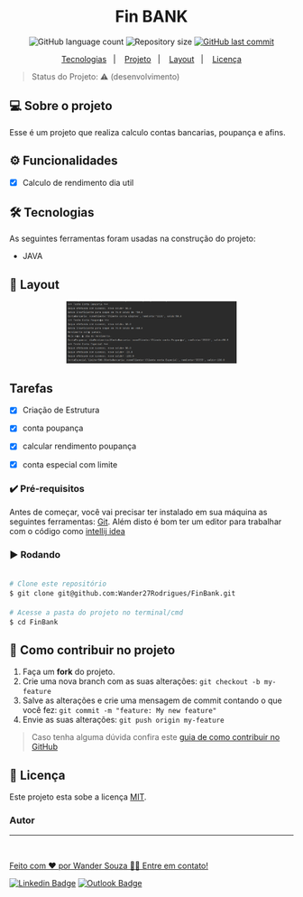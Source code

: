 <h1 align="center">
  Fin BANK
</h1>

<p align="center">
  <img alt="GitHub language count" src="https://img.shields.io/github/languages/count/wander27rodrigues/FinBank?style=flat-square">

  <img alt="Repository size" src="https://img.shields.io/github/repo-size/wander27rodrigues/FinBank?style=flat-square">

  <a href="https://github.com/wander27rodrigues/menu_mobile/commits/main">
    <img alt="GitHub last commit" src="https://img.shields.io/github/last-commit/wander27rodrigues/FinBank?style=flat-square">
  </a>
  
  
<p align="center">
  <a href="#-Tecnologias">Tecnologias</a>&nbsp;&nbsp;&nbsp;|&nbsp;&nbsp;&nbsp;
  <a href="#-projeto">Projeto</a>&nbsp;&nbsp;&nbsp;|&nbsp;&nbsp;&nbsp;
  <a href="#-layout">Layout</a>&nbsp;&nbsp;&nbsp;|&nbsp;&nbsp;&nbsp;
  <a href="#-Licença">Licença</a>
</p>

</p>


> Status do Projeto: ⚠️  (desenvolvimento)



## 💻 Sobre o projeto
Esse é um projeto que realiza calculo contas bancarias, poupança e afins.

## ⚙️ Funcionalidades

- [x] Calculo de rendimento dia util

## 🛠 Tecnologias

As seguintes ferramentas foram usadas na construção do projeto:

-   JAVA

## 🔖 Layout
<p align="center">
  <img alt="FinBank" src="testecontas.png" width="60%">
</p>

## Tarefas 

- [X] Criação de Estrutura
- [X] conta poupança
- [X] calcular rendimento poupança
- [X] conta especial com limite



### ✔️ Pré-requisitos

Antes de começar, você vai precisar ter instalado em sua máquina as seguintes ferramentas:
[Git](https://git-scm.com). 
Além disto é bom ter um editor para trabalhar com o código como [intellij idea](https://www.jetbrains.com/idea/download/#section=windows)

### :arrow_forward: Rodando 

```bash

# Clone este repositório
$ git clone git@github.com:Wander27Rodrigues/FinBank.git

# Acesse a pasta do projeto no terminal/cmd
$ cd FinBank

```
## 💪 Como contribuir no projeto

1. Faça um **fork** do projeto.
2. Crie uma nova branch com as suas alterações: `git checkout -b my-feature`
3. Salve as alterações e crie uma mensagem de commit contando o que você fez: `git commit -m "feature: My new feature"`
4. Envie as suas alterações: `git push origin my-feature`
> Caso tenha alguma dúvida confira este [guia de como contribuir no GitHub](./CONTRIBUTING.md)

## 📝 Licença

Este projeto esta sobe a licença [MIT](./LICENSE).

### Autor
---

<a href="https://wander27rodrigues.github.io/#home">
 <img style="border-radius: 50%;" src="https://avatars.githubusercontent.com/u/48796830?v=4" width="10%;" alt=""/>
 <br />

Feito com ❤️ por Wander Souza 👋🏽 Entre em contato!

[![Linkedin Badge](https://img.shields.io/badge/-Wander-blue?style=flat-square&logo=Linkedin&logoColor=white&link=https://www.linkedin.com/in/wander-souza/)](https://www.linkedin.com/in/wander-souza/) 
[![Outlook Badge](https://img.shields.io/badge/-wanderrodrigues_@outlook.com-blue?style=flat-square&logo=Outlook&logoColor=white&link=mailto:wanderrodrigues_@outlook.com)](mailto:wanderrodrigues_@outlook.com)
